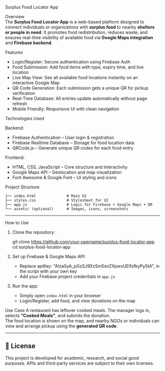 Surplus Food Locator App

Overview  
The **Surplus Food Locator App** is a web-based platform designed to connect individuals or organizations with **surplus food** to nearby **shelters or people in need**. It promotes food redistribution, reduces waste, and ensures real-time visibility of available food via **Google Maps integration** and **Firebase backend**.



Features

- Login/Register: Secure authentication using Firebase Auth  
- Food Submission: Add food items with type, expiry time, and live location  
- Live Map View: See all available food locations instantly on an interactive Google Map  
- QR Code Generation: Each submission gets a unique QR for pickup verification  
- Real-Time Database: All entries update automatically without page refresh  
- Mobile Friendly: Responsive UI with clean navigation  



Technologies Used

Backend:
- Firebase Authentication – User login & registration  
- Firebase Realtime Database – Storage for food location data  
- QRCode.js – Generate unique QR codes for each food entry  

Frontend:
- HTML, CSS, JavaScript – Core structure and interactivity  
- Google Maps API – Geolocation and map visualization  
- Font Awesome & Google Font – UI styling and icons  


Project Structure

```
├── index.html              # Main UI
├── styles.css              # Stylesheet for UI
├── app.js                  # Logic for Firebase + Google Maps + QR
└── assets/ (optional)      # Images, icons, screenshots
```

---

How to Use

1. Clone the repository:
   
   git clone https://github.com/your-username/surplus-food-locator-app
   cd surplus-food-locator-app
   
2. Set up Firebase & Google Maps API:
   - Replace apiKey: "AIzaSyA_pGzSJ9XzSm5snZXpwsUElfsfkyPyStA", in the script with your own key
   - Add your Firebase project credentials in `app.js`

3. Run the app:
   - Simply open `index.html` in your browser
   - Login/Register, add food, and view donations on the map


Use Case
A restaurant has leftover cooked meals. The manager logs in, selects **"Cooked Meals"**, and submits the donation.  
The food location is shown on the map, and nearby NGOs or individuals can view and arrange pickup using the **generated QR code**.

---

## 🧪 License

This project is developed for academic, research, and social good purposes. APIs and third-party services are subject to their own licenses.
